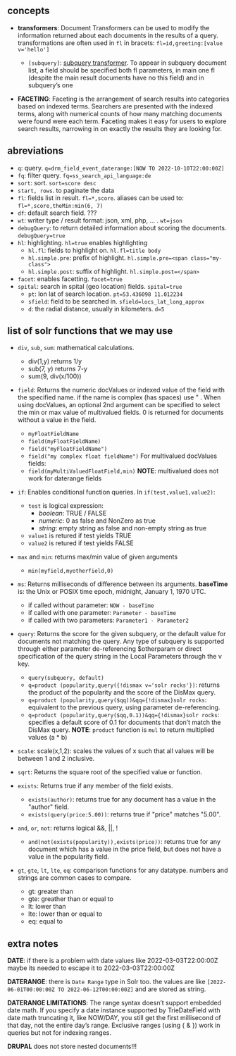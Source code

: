 
## concepts
- **transformers**: Document Transformers can be used to modify the information returned about each documents in the results of a query. transformations are often used in `fl` in bracets: `fl=id,greeting:[value v='hello']`
  - `[subquery]`: [subquery transformer](https://solr.apache.org/guide/6_6/transforming-result-documents.html#TransformingResultDocuments-_subquery_). 
  To appear in subquery document list, a field should be specified both fl parameters, in main one fl (despite the main result documents have no this field) and in subquery’s one


- **FACETING**: Faceting is the arrangement of search results into categories based on indexed terms.
Searchers are presented with the indexed terms, along with numerical counts of how many matching documents were found were each term. Faceting makes it easy for users to explore search results, narrowing in on exactly the results they are looking for.


## abreviations
- `q`: query. `q=drm_field_event_daterange:[NOW TO 2022-10-10T22:00:00Z]`
- `fq`: filter query. `fq=ss_search_api_language:de`
- `sort`: sort. `sort=score desc`
- `start, rows`. to paginate the data
- `fl`: fields list in result. `fl=*,score`. aliases can be used to: `fl=*,score,theMin:min(6, 7)`
- `df`: default search field. ???
- `wt`: writer type / result format: json, xml, php, ... . `wt=json`
- `debugQuery`: to return detailed information about scoring the documents. `debugQuery=true`
- `hl`: highlighting. `hl=true` enables highlighting
  - `hl.fl`: fields to highlight on. `hl.fl=title body`
  - `hl.simple.pre`: prefix of highlight. `hl.simple.pre=<span class="my-class">`
  - `hl.simple.post`: suffix of highlight. `hl.simple.post=</span>`
- `facet`: enables facetting. `facet=true`
- `spital`: search in spital (geo location) fields. `spital=true`
  - `pt`: lon lat of search location. `pt=53.436098 11.012234`
  - `sfield`: field to be searched in. `sfield=locs_lat_long_approx`
  - `d`: the radial distance, usually in kilometers. `d=5`

## list of solr functions that we may use
- `div`, `sub`, `sum`: mathematical calculations.
  - div(1,y) returns 1/y
  - sub(7, y) returns 7-y
  - sum(9, div(x/100)) 

- `field`: Returns the numeric docValues or indexed value of the field with the specified name. if the name is complex (has spaces) use " . When using docValues, an optional 2nd argument can be specified to select the min or max value of multivalued fields.
  0 is returned for documents without a value in the field.
    - `myFloatFieldName`
    - `field(myFloatFieldName)`
    - `field("myFloatFieldName")`
    - `field("my complex float fieldName")`
  For multivalued docValues fields:
    - `field(myMultiValuedFloatField,min)`
  **NOTE**: multivalued does not work for daterange fields

- `if`: Enables conditional function queries. In `if(test,value1,value2)`:
  - `test` is logical expression: 
    - *boolean*: TRUE / FALSE
    - *numeric*: 0 as false and NonZero as true
    - *string*: empty string as false and non-empty string as true
  - `value1` is retured if test yields TRUE
  - `value2` is retured if test yields FALSE

- `max` and `min`: returns max/min value of given arguments
  - `min(myfield,myotherfield,0)`

- `ms`: Returns milliseconds of difference between its arguments. **baseTime** is: the Unix or POSIX time epoch, midnight, January 1, 1970 UTC.
  - if called without parameter: `NOW - baseTime`
  - if called with one parameter: `Parameter - baseTime`
  - if called with two parameters: `Parameter1 - Parameter2`

- `query`: Returns the score for the given subquery, or the default value for documents not matching the query. Any type of subquery is supported through either parameter de-referencing $otherparam or direct specification of the query string in the Local Parameters through the v key.
  - `query(subquery, default)`
  - `q=product (popularity,query({!dismax v='solr rocks'})`: returns the product of the popularity and the score of the DisMax query.
  - `q=product (popularity,query($qq))&qq={!dismax}solr rocks`: equivalent to the previous query, using parameter de-referencing.
  - `q=product (popularity,query($qq,0.1))&qq={!dismax}solr rocks`: specifies a default score of 0.1 for documents that don’t match the DisMax query.
  **NOTE**: `product` function is `mul` to return multiplied values (a * b)

- `scale`: scale(x,1,2): scales the values of x such that all values will be between 1 and 2 inclusive.

- `sqrt`: Returns the square root of the specified value or function.

- `exists`: Returns true if any member of the field exists.
  - `exists(author)`: returns true for any document has a value in the "author" field.
  - `exists(query(price:5.00))`: returns true if "price" matches "5.00".

- `and`, `or`, `not`: returns logical &&, ||, !
  - `and(not(exists(popularity)),exists(price))`: returns true for any document which has a value in the price field, but does not have a value in the popularity field.

- `gt`, `gte`, `lt`, `lte`, `eq`: comparison functions for any datatype. numbers and strings are common cases to compare. 
  - gt: greater than
  - gte: greather than or equal to
  - lt: lower than
  - lte: lower than or equal to
  - eq: equal to

## extra notes
**DATE**: if there is a problem with date values like 2022-03-03T22:00:00Z maybe its needed 
to escape it to 2022\-03\-03T22\:00\:00Z

**DATERANGE**: there is `Date Range` type in Solr too. the values are like `[2022-06-01T00:00:00Z TO 2022-06-12T00:00:00Z]` and are stored as string.

**DATERANGE LIMITATIONS**: The range syntax doesn’t support embedded date math. If you specify a date instance supported by TrieDateField with date math truncating it, like NOW/DAY, you still get the first millisecond of that day, not the entire day’s range. Exclusive ranges (using { & }) work in queries but not for indexing ranges.

**DRUPAL** does not store nested documents!!!